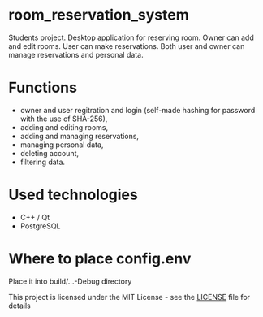 # room_reservation_system
Students project.
Desktop application for reserving room. Owner can add and edit rooms.  User can make reservations. Both user and owner can manage reservations and personal data.

# Functions
- owner and user regitration and login (self-made hashing for password with the use of SHA-256),
- adding and editing rooms,
- adding and managing reservations,
- managing personal data,
- deleting account,
- filtering data.

# Used technologies
- C++ / Qt
- PostgreSQL

# Where to place config.env
Place it into build/...-Debug directory

This project is licensed under the MIT License - see the [LICENSE](./LICENSE) file for details


